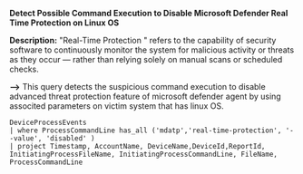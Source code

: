 **Detect Possible Command Execution to Disable Microsoft Defender Real Time Protection on Linux OS**

**Description:** "Real-Time Protection " refers to the capability of security software to continuously monitor the system for malicious activity or threats as they occur — rather than relying solely on manual scans or scheduled checks. 

**-->** This query detects the suspicious command execution to disable advanced threat protection feature of microsoft defender agent by using associted parameters on victim system that has linux OS.

```
DeviceProcessEvents
| where ProcessCommandLine has_all ('mdatp','real-time-protection', '--value', 'disabled' )
| project Timestamp, AccountName, DeviceName,DeviceId,ReportId, InitiatingProcessFileName, InitiatingProcessCommandLine, FileName, ProcessCommandLine
```
